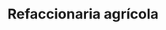 ---
title: "Refaccionaria agrícola"
url: /oaxaca-de-juarez/refaccionaria-agricola/
shop: agraria
---